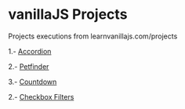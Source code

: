 # vanillaJS Projects
Projects executions from learnvanillajs.com/projects

1.- [Accordion](https://hermesgarcia.com/projects/vanillajs/accordion)

2.- [Petfinder](https://hermesgarcia.com/projects/vanillajs/petfinder)

3.- [Countdown](https://hermesgarcia.com/projects/vanillajs/countdown)

2.- [Checkbox Filters](https://hermesgarcia.com/projects/vanillajs/checkboxfilters)
